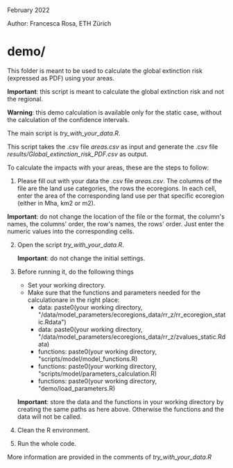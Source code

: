 February 2022

Author: Francesca Rosa, ETH Zürich

# demo/

This folder is meant to be used to calculate the global extinction risk (expressed as PDF) using your areas. 

**Important**: this script is meant to calculate the global extinction risk and not the regional.

**Warning**: this demo calculation is available only for the static case, without the calculation of the confidence intervals.

The main script is *try_with_your_data.R*. 

This script takes the .csv file *areas.csv* as input and generate the .csv file *results/Global_extinction_risk_PDF.csv* as output.

To calculate the impacts with your areas, these are the steps to follow:

1. Please fill out with your data the .csv file *areas.csv*. The columns of the file are the land use categories, the rows the ecoregions. 
In each cell, enter the area of the corresponding land use per that specific ecoregion (either in Mha, km2 or m2).

**Important**: do not change the location of the file or the format, the column's names, the columns' order, the row's names, the rows' order. Just enter the numeric values into the corresponding cells.

2. Open the script *try_with_your_data.R*.

	**Important**: do not change the initial settings.  

3. Before running it, do the following things 
	- Set your working directory.
	- Make sure that the functions and parameters needed for the calculationare in the right place: 
		- data: paste0(your working directory, "/data/model_parameters/ecoregions_data/rr_z/rr_ecoregion_static.Rdata")
		- data: paste0(your working directory, "/data/model_parameters/ecoregions_data/rr_z/zvalues_static.Rdata)
		- functions: paste0(your working directory, "scripts/model/model_functions.R)
		- functions: paste0(your working directory, "scripts/model/parameters_calculation.R)
		- functions: paste0(your working directory, "demo/load_parameters.R)	

	**Important**: store the data and the functions in your working directory by creating the same paths as here above. Otherwise the functions and the data will not be called. 

4. Clean the R environment.

5. Run the whole code. 

More information are provided in the comments of *try_with_your_data.R*